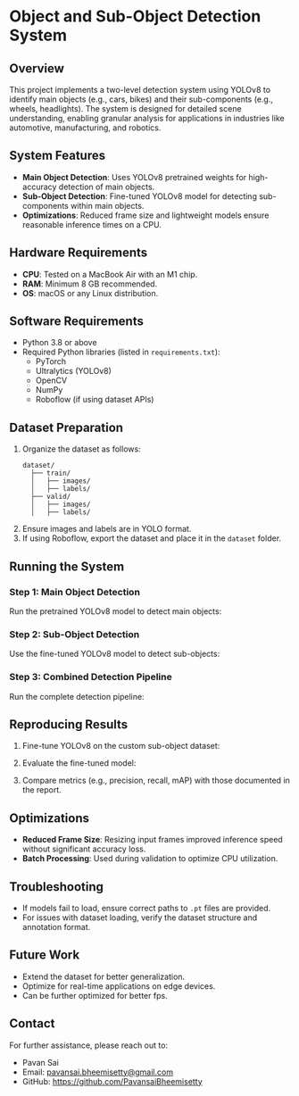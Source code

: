 # Object and Sub-Object Detection System

## Overview
This project implements a two-level detection system using YOLOv8 to identify main objects (e.g., cars, bikes) and their sub-components (e.g., wheels, headlights). The system is designed for detailed scene understanding, enabling granular analysis for applications in industries like automotive, manufacturing, and robotics.

## System Features
- **Main Object Detection**: Uses YOLOv8 pretrained weights for high-accuracy detection of main objects.
- **Sub-Object Detection**: Fine-tuned YOLOv8 model for detecting sub-components within main objects.
- **Optimizations**: Reduced frame size and lightweight models ensure reasonable inference times on a CPU.

## Hardware Requirements
- **CPU**: Tested on a MacBook Air with an M1 chip.
- **RAM**: Minimum 8 GB recommended.
- **OS**: macOS or any Linux distribution.

## Software Requirements
- Python 3.8 or above
- Required Python libraries (listed in `requirements.txt`):
  - PyTorch
  - Ultralytics (YOLOv8)
  - OpenCV
  - NumPy
  - Roboflow (if using dataset APIs)

## Dataset Preparation
1. Organize the dataset as follows:
   ```
   dataset/
     ├── train/
     │   ├── images/
     │   ├── labels/
     ├── valid/
     │   ├── images/
     │   ├── labels/
   ```
2. Ensure images and labels are in YOLO format.
3. If using Roboflow, export the dataset and place it in the `dataset` folder.

## Running the System
### Step 1: Main Object Detection
Run the pretrained YOLOv8 model to detect main objects:


### Step 2: Sub-Object Detection
Use the fine-tuned YOLOv8 model to detect sub-objects:


### Step 3: Combined Detection Pipeline
Run the complete detection pipeline:

## Reproducing Results
1. Fine-tune YOLOv8 on the custom sub-object dataset:
   
2. Evaluate the fine-tuned model:
 
3. Compare metrics (e.g., precision, recall, mAP) with those documented in the report.

## Optimizations
- **Reduced Frame Size**: Resizing input frames improved inference speed without significant accuracy loss.
- **Batch Processing**: Used during validation to optimize CPU utilization.

## Troubleshooting
- If models fail to load, ensure correct paths to `.pt` files are provided.
- For issues with dataset loading, verify the dataset structure and annotation format.

## Future Work
- Extend the dataset for better generalization.
- Optimize for real-time applications on edge devices.
- Can be further optimized for better fps.

## Contact
For further assistance, please reach out to:
- Pavan Sai
- Email: pavansai.bheemisetty@gmail.com
- GitHub: https://github.com/PavansaiBheemisetty


